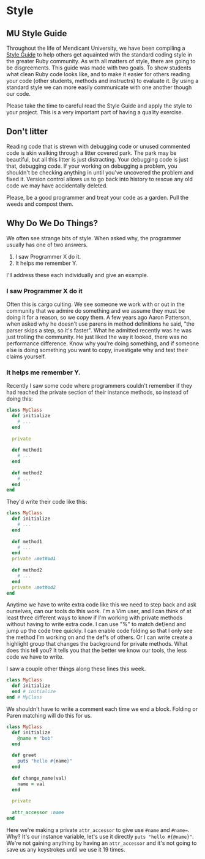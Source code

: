 Style
=====

MU Style Guide
--------------

Throughout the life of Mendicant University, we have been compiling a [Style Guide](https://github.com/mendicant-university/wiki/wiki/Style-Guide) to help others get aquainted with the standard coding style in the greater Ruby community. As with all matters of style, there are going to be disgreements. This guide was made with two goals. To show students what clean Ruby code looks like, and to make it easier for others reading your code (other students, methods and instructrs) to evaluate it. By using a standard style we can more easily communicate with one another though our code.

Please take the time to careful read the Style Guide and apply the style to your project. This is a very important part of having a quality exercise.

Don't litter
------------

Reading code that is strewn with debugging code or unused commented code is akin walking through a litter covered park. The park may be beautiful, but all this litter is just distracting. Your debugging code is just that, debugging code. If your working on debugging a problem, you shouldn't be checking anything in until you've uncovered the problem and fixed it. Version control allows us to go back into history to rescue any old code we may have accidentally deleted.

Please, be a good programmer and treat your code as a garden. Pull the weeds and compost them.

Why Do We Do Things?
--------------------

We often see strange bits of style. When asked why, the programmer usually has one of two answers.

  1. I saw Programmer X do it.
  2. It helps me remember Y.

I'll address these each individually and give an example.

### I saw Programmer X do it

Often this is cargo culting. We see someone we work with or out in the community that we admire do something and we assume they must be doing it for a reason, so we copy them. A few years ago Aaron Patterson, when asked why he doesn't use parens in method definitions he said, "the parser skips a step, so it's faster". What he admitted recently was he was just trolling the community. He just liked the way it looked, there was no performance difference. Know why you're doing something, and if someone else is doing something you want to copy, investigate why and test their claims yourself.

### It helps me remember Y.

Recently I saw some code where programmers couldn't remember if they had reached the private section of their instance methods, so instead of doing this:

```ruby
class MyClass
  def initialize
    # ...
  end
  
  private
  
  def method1
    # ...
  end
  
  def method2
    # ...
  end
end
```

They'd write their code like this:

```ruby
class MyClass
  def initialize
    # ...
  end
  
  def method1
    # ...
  end
  private :method1
  
  def method2
    # ...
  end
  private :method2
end
```

Anytime we have to write extra code like this we need to step back and ask ourselves, can our tools do this work. I'm a Vim user, and I can think of at least three different ways to know if I'm working with private methods without having to write extra code. I can use "%" to match def/end and jump up the code tree quickly. I can enable code folding so that I only see the method I'm working on and the def's of others. Or I can write create a highlight group that changes the background for private methods. What does this tell you? It tells you that the better we know our tools, the less code we have to write.

I saw a couple other things along these lines this week.

```ruby
class MyClass
  def initialize
  end # initialize
end # MyClass
```

We shouldn't have to write a comment each time we end a block. Folding or Paren matching will do this for us.

```ruby
class MyClass
  def initialize
    @name = "bob"
  end
  
  def greet
    puts "hello #{name}"
  end
  
  def change_name(val)
    name = val
  end
  
  private
  
  attr_accessor :name
end
```

Here we're making a private `attr_accessor` to give use `#name` and `#name=`. Why? It's our instance variable, let's use it directly `puts "hello #{@name}"`. We're not gaining anything by having an `attr_accessor` and it's not going to save us any keystrokes until we use it 19 times.
